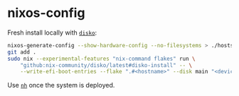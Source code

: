 # nixos-config

Fresh install locally with [`disko`](https://github.com/nix-community/disko):
```bash
nixos-generate-config --show-hardware-config --no-filesystems > ./hosts/<hostname>/hardware-configuration.nix
git add .
sudo nix --experimental-features "nix-command flakes" run \
    "github:nix-community/disko/latest#disko-install" -- \
    --write-efi-boot-entries --flake ".#<hostname>" --disk main "<device>"
```

Use [`nh`](https://github.com/nix-community/nh) once the system is deployed.
